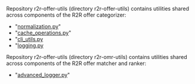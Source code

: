 Repository r2r-offer-utils (directory r2r-offer-utils) contains utilities shared across components of the R2R offer categorizer:

* "[normalization.py](https://github.com/Ride2Rail/r2r-offer-utils/wiki/normalization.py)"
* "[cache_operations.py](https://github.com/Ride2Rail/r2r-offer-utils/wiki/cache_operations.py)"
* "[cli_utils.py](https://github.com/Ride2Rail/r2r-offer-utils/blob/main/r2r_offer_utils/cli_utils.py)
* "[logging.py](https://github.com/Ride2Rail/r2r-offer-utils/blob/main/r2r_offer_utils/logging.py)

Repository r2r-offer-utils (directory r2r-omr-utils) contains utilities shared across components of the R2R offer matcher and ranker:
* "[advanced_logger.py](https://github.com/Ride2Rail/r2r-offer-utils/blob/main/r2r_omr_utils/advanced_logger.py)"

